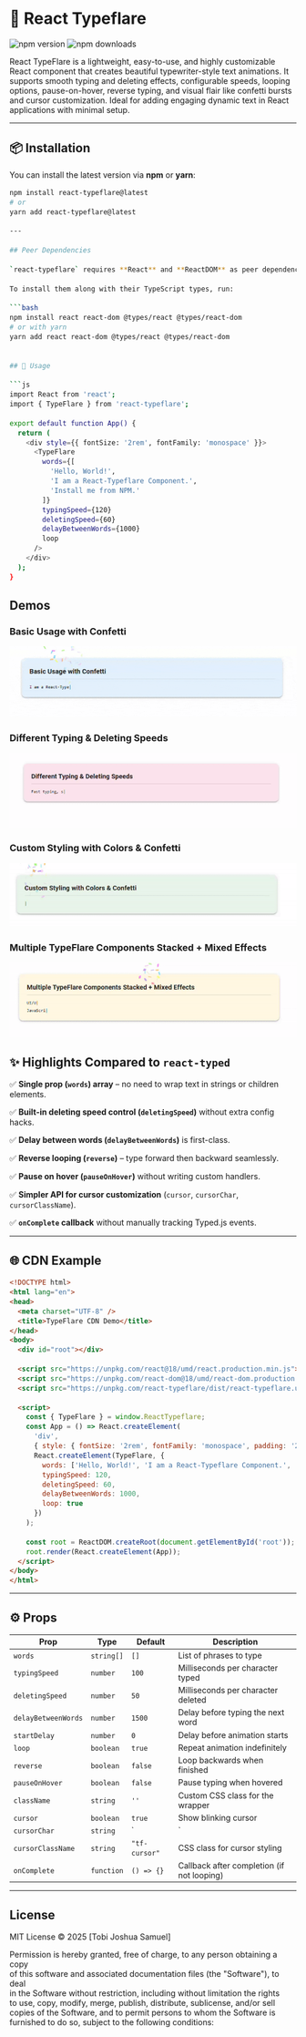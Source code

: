 # 🎯 React Typeflare

![npm version](https://img.shields.io/npm/v/react-typeflare?color=blue&style=flat-square)
![npm downloads](https://www.npmjs.com/package/react-typeflare)


React TypeFlare is a lightweight, easy-to-use, and highly customizable React component that creates beautiful typewriter-style text animations. It supports smooth typing and deleting effects, configurable speeds, looping options, pause-on-hover, reverse typing, and visual flair like confetti bursts and cursor customization. Ideal for adding engaging dynamic text in React applications with minimal setup.



---

## 📦 Installation

You can install the latest version via **npm** or **yarn**:

```bash
npm install react-typeflare@latest
# or
yarn add react-typeflare@latest

---

## Peer Dependencies

`react-typeflare` requires **React** and **ReactDOM** as peer dependencies. This means these packages must be installed in your project separately.

To install them along with their TypeScript types, run:

```bash
npm install react react-dom @types/react @types/react-dom
# or with yarn
yarn add react react-dom @types/react @types/react-dom


## 🚀 Usage

```js
import React from 'react';
import { TypeFlare } from 'react-typeflare';

export default function App() {
  return (
    <div style={{ fontSize: '2rem', fontFamily: 'monospace' }}>
      <TypeFlare
        words={[
          'Hello, World!',
          'I am a React-Typeflare Component.',
          'Install me from NPM.'
        ]}
        typingSpeed={120}
        deletingSpeed={60}
        delayBetweenWords={1000}
        loop
      />
    </div>
  );
}
```

## Demos

### Basic Usage with Confetti  
![Basic Usage with Confetti](https://github.com/Tobi-joshua/react-typeflare/raw/main/assets/basic_usage_with_confetti-ezgif.com-optimize.gif)

### Different Typing & Deleting Speeds  
![Different Typing & Deleting Speeds](https://github.com/Tobi-joshua/react-typeflare/raw/main/assets/DifferentTypingDeletingSpeeds-ezgif.com-video-to-gif-converter.gif)

### Custom Styling with Colors & Confetti  
![Custom Styling with Colors & Confetti](https://github.com/Tobi-joshua/react-typeflare/raw/main/assets/CustomStylingwithColorsConfetti-ezgif.com-video-to-gif-converter.gif)

### Multiple TypeFlare Components Stacked + Mixed Effects  
![Multiple TypeFlare Components Stacked + Mixed Effects](https://github.com/Tobi-joshua/react-typeflare/raw/main/assets/MultipleTypeFlareComponentsStackedMixedEffects-ezgif.com-video-to-gif-converter.gif)




## ✨ Highlights Compared to `react-typed`

✅ **Single prop (`words`) array** – no need to wrap text in strings or children elements.

✅ **Built-in deleting speed control (`deletingSpeed`)** without extra config hacks.

✅ **Delay between words (`delayBetweenWords`)** is first-class.

✅ **Reverse looping (`reverse`)** – type forward then backward seamlessly.

✅ **Pause on hover (`pauseOnHover`)** without writing custom handlers.

✅ **Simpler API for cursor customization** (`cursor`, `cursorChar`, `cursorClassName`).

✅ **`onComplete` callback** without manually tracking Typed.js events.

---

## 🌐 CDN Example

```html
<!DOCTYPE html>
<html lang="en">
<head>
  <meta charset="UTF-8" />
  <title>TypeFlare CDN Demo</title>
</head>
<body>
  <div id="root"></div>

  <script src="https://unpkg.com/react@18/umd/react.production.min.js"></script>
  <script src="https://unpkg.com/react-dom@18/umd/react-dom.production.min.js"></script>
  <script src="https://unpkg.com/react-typeflare/dist/react-typeflare.umd.js"></script>

  <script>
    const { TypeFlare } = window.ReactTypeflare;
    const App = () => React.createElement(
      'div',
      { style: { fontSize: '2rem', fontFamily: 'monospace', padding: '2rem' } },
      React.createElement(TypeFlare, {
        words: ['Hello, World!', 'I am a React-Typeflare Component.', 'Install me from NPM.'],
        typingSpeed: 120,
        deletingSpeed: 60,
        delayBetweenWords: 1000,
        loop: true
      })
    );

    const root = ReactDOM.createRoot(document.getElementById('root'));
    root.render(React.createElement(App));
  </script>
</body>
</html>
```

---

## ⚙️ Props

| Prop               | Type       | Default       | Description                                 |
|--------------------|------------|---------------|---------------------------------------------|
| `words`            | `string[]` | `[]`          | List of phrases to type                      |
| `typingSpeed`      | `number`   | `100`         | Milliseconds per character typed            |
| `deletingSpeed`    | `number`   | `50`          | Milliseconds per character deleted          |
| `delayBetweenWords`| `number`   | `1500`        | Delay before typing the next word            |
| `startDelay`       | `number`   | `0`           | Delay before animation starts                |
| `loop`             | `boolean`  | `true`        | Repeat animation indefinitely                |
| `reverse`          | `boolean`  | `false`       | Loop backwards when finished                  |
| `pauseOnHover`     | `boolean`  | `false`       | Pause typing when hovered                    |
| `className`        | `string`   | `''`          | Custom CSS class for the wrapper             |
| `cursor`           | `boolean`  | `true`        | Show blinking cursor                          |
| `cursorChar`       | `string`   | `|`           | Character used as the cursor                  |
| `cursorClassName`  | `string`   | `"tf-cursor"` | CSS class for cursor styling                  |
| `onComplete`       | `function` | `() => {}`    | Callback after completion (if not looping)  |


---

## License

MIT License © 2025 [Tobi Joshua Samuel]

Permission is hereby granted, free of charge, to any person obtaining a copy  
of this software and associated documentation files (the "Software"), to deal  
in the Software without restriction, including without limitation the rights  
to use, copy, modify, merge, publish, distribute, sublicense, and/or sell  
copies of the Software, and to permit persons to whom the Software is  
furnished to do so, subject to the following conditions:
